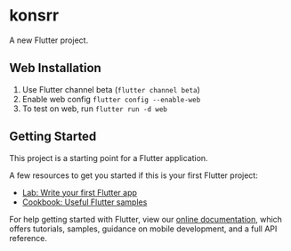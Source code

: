 # konsrr

A new Flutter project.

## Web Installation
1. Use Flutter channel beta (`flutter channel beta`)
2. Enable web config `flutter config --enable-web`
3. To test on web, run `flutter run -d web`

## Getting Started

This project is a starting point for a Flutter application.

A few resources to get you started if this is your first Flutter project:

- [Lab: Write your first Flutter app](https://flutter.dev/docs/get-started/codelab)
- [Cookbook: Useful Flutter samples](https://flutter.dev/docs/cookbook)

For help getting started with Flutter, view our
[online documentation](https://flutter.dev/docs), which offers tutorials,
samples, guidance on mobile development, and a full API reference.

